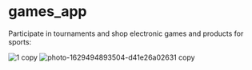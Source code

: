 # games_app
Participate in tournaments and shop electronic games and products for sports:


![1 copy](https://user-images.githubusercontent.com/58075058/200169139-409824c2-55b1-48c3-810e-876526d5f41c.jpg)
![photo-1629494893504-d41e26a02631 copy](https://user-images.githubusercontent.com/58075058/200169141-6ef54988-699b-479f-be94-8d4971f3d474.jpg)
